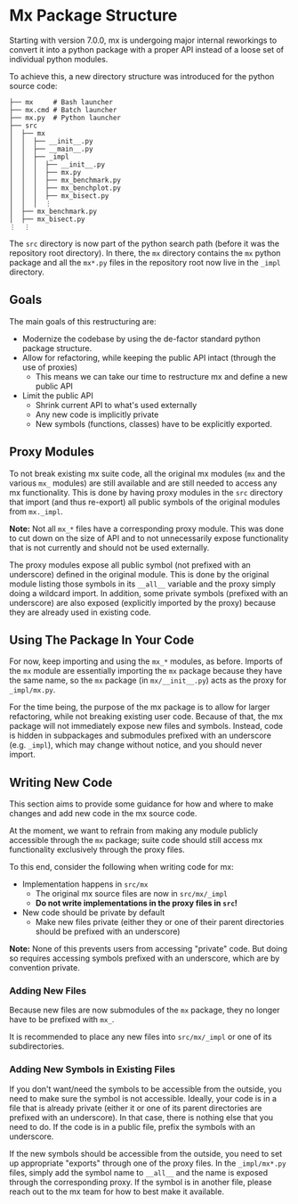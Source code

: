 # Mx Package Structure

Starting with version 7.0.0, mx is undergoing major internal reworkings to convert it into a python package with a
proper API instead of a loose set of individual python modules.

To achieve this, a new directory structure was introduced for the python source code:
```
├── mx     # Bash launcher
├── mx.cmd # Batch launcher
├── mx.py  # Python launcher
├── src
│  ├── mx
│  │  ├── __init__.py
│  │  ├── __main__.py
│  │  ├── _impl
│  │  │  ├── __init__.py
│  │  │  ├── mx.py
│  │  │  ├── mx_benchmark.py
│  │  │  ├── mx_benchplot.py
│  │  │  ├── mx_bisect.py
│  │  │  ⋮
│  ├── mx_benchmark.py
│  ├── mx_bisect.py
⋮  ⋮
```

The `src` directory is now part of the python search path (before it was the repository root directory).
In there, the `mx` directory contains the `mx` python package and all the `mx*.py` files in the repository root now live
in the `_impl` directory.

## Goals

The main goals of this restructuring are:

* Modernize the codebase by using the de-factor standard python package structure.
* Allow for refactoring, while keeping the public API intact (through the use of proxies)
  * This means we can take our time to restructure mx and define a new public API
* Limit the public API
    * Shrink current API to what's used externally
    * Any new code is implicitly private
    * New symbols (functions, classes) have to be explicitly exported.

## Proxy Modules

To not break existing mx suite code, all the original mx modules (`mx` and the various `mx_` modules) are still
available and are still needed to access any mx functionality.
This is done by having proxy modules in the `src` directory that import (and thus re-export) all public symbols of the
original modules from `mx._impl`.

**Note:** Not all `mx_*` files have a corresponding proxy module. This was done to cut down on the size of API and to
not unnecessarily expose functionality that is not currently and should not be used externally.

The proxy modules expose all public symbol (not prefixed with an underscore) defined in the original module.
This is done by the original module listing those symbols in its `__all__` variable and the proxy simply doing a
wildcard import.
In addition, some private symbols (prefixed with an underscore) are also exposed (explicitly imported by the proxy)
because they are already used in existing code.

## Using The Package In Your Code

For now, keep importing and using the `mx_*` modules, as before.
Imports of the `mx` module are essentially importing the `mx` package because they have the same name, so the `mx`
package (in `mx/__init__.py`) acts as the proxy for `_impl/mx.py`.

For the time being, the purpose of the mx package is to allow for larger
refactoring, while not breaking existing user code.
Because of that, the mx package will not immediately expose new files and symbols.
Instead, code is hidden in subpackages and submodules prefixed with an underscore (e.g. `_impl`), which may change
without notice, and you should never import.

## Writing New Code

This section aims to provide some guidance for how and where to make changes and add new code in the mx source code.

At the moment, we want to refrain from making any module publicly accessible through the `mx` package; suite code should
still access mx functionality exclusively through the proxy files.

To this end, consider the following when writing code for mx:
* Implementation happens in `src/mx`
  * The original mx source files are now in `src/mx/_impl`
  * **Do not write implementations in the proxy files in `src`!**
* New code should be private by default
  * Make new files private (either they or one of their parent directories should be prefixed with an underscore)

**Note:** None of this prevents users from accessing "private" code. But doing so requires accessing symbols prefixed
with an underscore, which are by convention private.

### Adding New Files

Because new files are now submodules of the `mx` package, they no longer have to be prefixed with `mx_`.

It is recommended to place any new files into `src/mx/_impl` or one of its subdirectories.

### Adding New Symbols in Existing Files

If you don't want/need the symbols to be accessible from the outside, you need to make sure the symbol is not accessible.
Ideally, your code is in a file that is already private (either it or one of its parent directories are prefixed with an
underscore).
In that case, there is nothing else that you need to do.
If the code is in a public file, prefix the symbols with an underscore.

If the new symbols should be accessible from the outside, you need to set up appropriate "exports" through one of the
proxy files.
In the `_impl/mx*.py` files, simply add the symbol name to `__all__` and the name is exposed through the corresponding
proxy.
If the symbol is in another file, please reach out to the mx team for how to best make it available.
